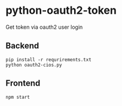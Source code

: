 # python-oauth2-token

Get token via oauth2 user login

## Backend

```
pip install -r requrirements.txt
python oauth2-cios.py
```

## Frontend

```
npm start
```
